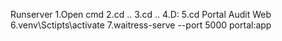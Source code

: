  Runserver
1.Open cmd
2.cd ..
3.cd ..
4.D:
5.cd Portal Audit Web
6.venv\Sctipts\activate
7.waitress-serve --port 5000 portal:app